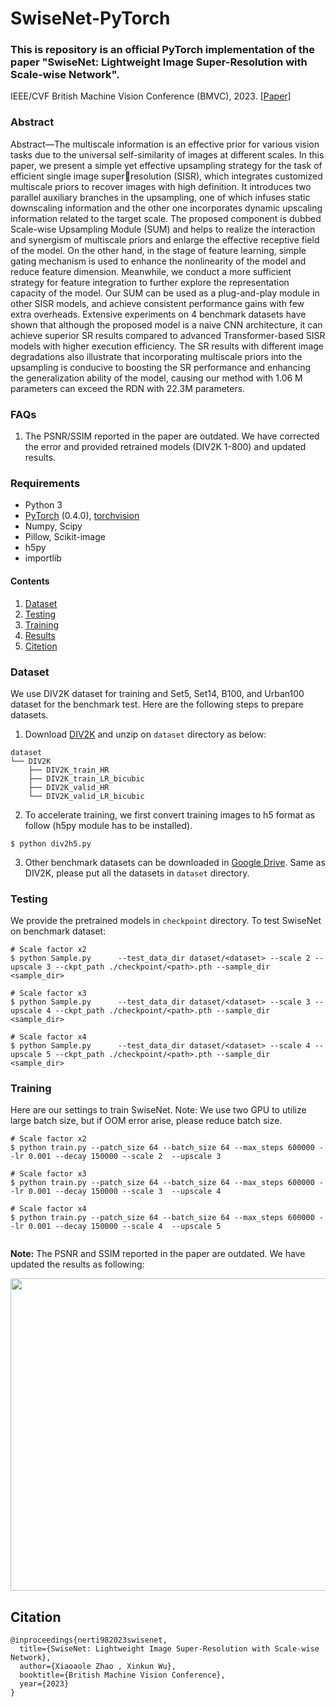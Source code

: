 # SwiseNet-PyTorch
### **This is repository is an official PyTorch implementation of the paper "SwiseNet: Lightweight Image Super-Resolution with Scale-wise Network".**
IEEE/CVF British Machine Vision Conference (BMVC), 2023. [[Paper](https://papers.bmvc2023.org/0286.pdf)]


### Abstract 
Abstract—The multiscale information is an effective prior for various vision tasks due to the universal self-similarity of images at different scales. In this paper, we present a simple yet effective upsampling strategy for the task of efficient single image superresolution (SISR), which integrates customized multiscale priors to recover images with high definition. It introduces two parallel auxiliary branches in the upsampling, one of which infuses static downscaling information and the other one incorporates dynamic upscaling information related to the target scale. The proposed component is dubbed Scale-wise Upsampling Module (SUM) and helps to realize the interaction and synergism of multiscale priors and enlarge the effective receptive field of the model. On the other hand, in the stage of feature learning, simple gating mechanism is used to enhance the nonlinearity of the model and reduce feature dimension. Meanwhile, we conduct a more sufficient strategy for feature integration to further explore the representation capacity of the model. Our SUM can be used as a plug-and-play module in other SISR models, and achieve consistent performance gains with few extra overheads. Extensive experiments on 4 benchmark datasets have shown that although the proposed model is a naive CNN architecture, it can achieve superior SR results compared to advanced Transformer-based SISR models with higher execution efficiency. The SR results with different image degradations also illustrate that incorporating multiscale priors into the upsampling is conducive to boosting the SR performance and enhancing the generalization ability of the model, causing our method with 1.06 M parameters can exceed the RDN with 22.3M parameters.

### FAQs
1. The PSNR/SSIM reported in the paper are outdated. We have corrected the error and provided retrained models (DIV2K 1-800) and updated results. 
### Requirements
- Python 3
- [PyTorch](https://github.com/pytorch/pytorch) (0.4.0), [torchvision](https://github.com/pytorch/vision)
- Numpy, Scipy
- Pillow, Scikit-image
- h5py
- importlib


#### Contents
1. [Dataset](#Dataset)
1. [Testing](#Testing)
1. [Training](#Training)
1. [Results](#Results)
1. [Citetion](#Citetion)


### Dataset
We use DIV2K dataset for training and Set5, Set14, B100, and Urban100 dataset for the benchmark test. Here are the following steps to prepare datasets.

1. Download [DIV2K](https://data.vision.ee.ethz.ch/cvl/DIV2K) and unzip on `dataset` directory as below:
  ```
  dataset
  └── DIV2K
      ├── DIV2K_train_HR
      ├── DIV2K_train_LR_bicubic
      ├── DIV2K_valid_HR
      └── DIV2K_valid_LR_bicubic
  ```
2. To accelerate training, we first convert training images to h5 format as follow (h5py module has to be installed).
```shell
$ python div2h5.py
```
3. Other benchmark datasets can be downloaded in [Google Drive](https://drive.google.com/drive/folders/1t2le0-Wz7GZQ4M2mJqmRamw5o4ce2AVw?usp=sharing). Same as DIV2K, please put all the datasets in `dataset` directory.

### Testing
We provide the pretrained models in `checkpoint` directory. To test SwiseNet on benchmark dataset:
```shell
# Scale factor x2
$ python Sample.py      --test_data_dir dataset/<dataset> --scale 2 --upscale 3 --ckpt_path ./checkpoint/<path>.pth --sample_dir <sample_dir>

# Scale factor x3                
$ python Sample.py      --test_data_dir dataset/<dataset> --scale 3 --upscale 4 --ckpt_path ./checkpoint/<path>.pth --sample_dir <sample_dir>

# Scale factor x4
$ python Sample.py      --test_data_dir dataset/<dataset> --scale 4 --upscale 5 --ckpt_path ./checkpoint/<path>.pth --sample_dir <sample_dir>
```

### Training
Here are our settings to train SwiseNet. Note: We use two GPU to utilize large batch size, but if OOM error arise, please reduce batch size.
```shell
# Scale factor x2
$ python train.py --patch_size 64 --batch_size 64 --max_steps 600000 --lr 0.001 --decay 150000 --scale 2  --upscale 3

# Scale factor x3
$ python train.py --patch_size 64 --batch_size 64 --max_steps 600000 --lr 0.001 --decay 150000 --scale 3  --upscale 4

# Scale factor x4
$ python train.py --patch_size 64 --batch_size 64 --max_steps 600000 --lr 0.001 --decay 150000 --scale 4  --upscale 5               
                      
 ```

**Note:** The PSNR and SSIM reported in the paper are outdated. We have updated the results as following:
<div align="center">


<img width="780" height="500" src="assets/results.png">
</div>
</p>
</details>


## Citation
```
@inproceedings{nerti982023swisenet,
  title={SwiseNet: Lightweight Image Super-Resolution with Scale-wise Network},
  author={Xiaoaole Zhao , Xinkun Wu},
  booktitle={British Machine Vision Conference},
  year={2023}
}
```





 
